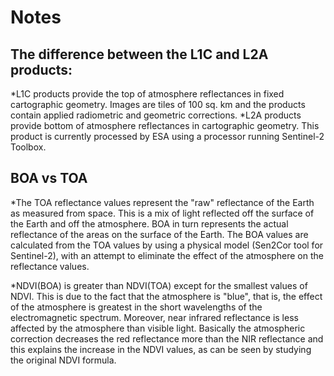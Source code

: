 # Notes


## The difference between the L1C and L2A products:
*L1C products provide the top of atmosphere reflectances in fixed cartographic geometry. Images are tiles of 100 sq. km and the products contain applied radiometric and geometric corrections.
*L2A products provide bottom of atmosphere reflectances in cartographic geometry. This product is currently processed by ESA using a processor running Sentinel-2 Toolbox.

## BOA vs TOA
 *The TOA reflectance values represent the "raw" reflectance of the Earth as measured from space. This is a mix of light reflected off the surface of the Earth and off the atmosphere. BOA in turn represents the actual reflectance of the areas on the surface of the Earth. The BOA values are calculated from the TOA values by using a physical model (Sen2Cor tool for Sentinel-2), with an attempt to eliminate the effect of the atmosphere on the reflectance values.
 
 *NDVI(BOA) is greater than NDVI(TOA) except for the smallest values of NDVI. This is due to the fact that the atmosphere is "blue", that is, the effect of the atmosphere is greatest in the short wavelengths of the electromagnetic spectrum. Moreover, near infrared reflectance is less affected by the atmosphere than visible light. Basically the atmospheric correction decreases the red reflectance more than the NIR reflectance and this explains the increase in the NDVI values, as can be seen by studying the original NDVI formula.
